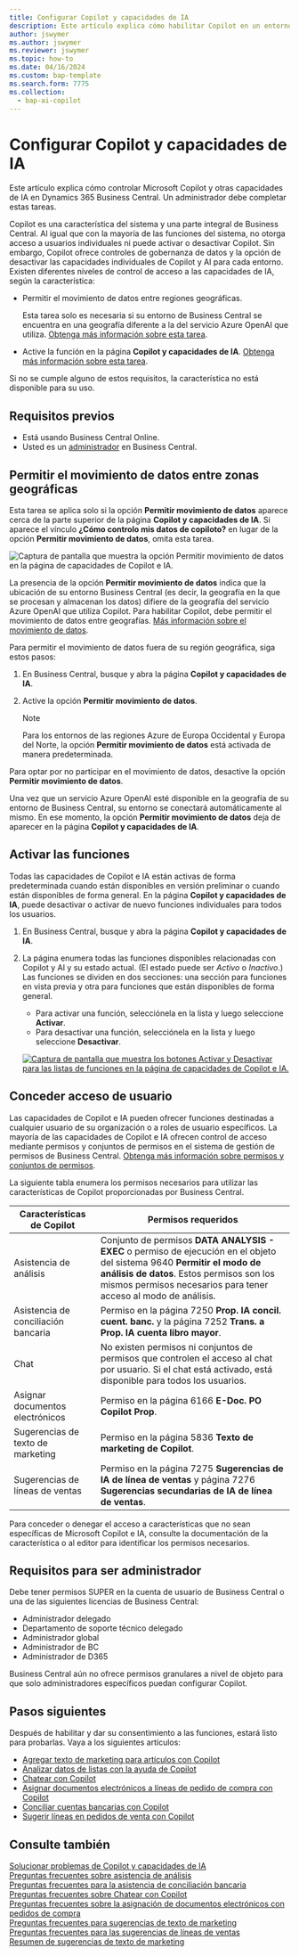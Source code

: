 ```yaml
---
title: Configurar Copilot y capacidades de IA
description: Este artículo explica cómo habilitar Copilot en un entorno.
author: jswymer
ms.author: jswymer
ms.reviewer: jswymer
ms.topic: how-to
ms.date: 04/16/2024
ms.custom: bap-template
ms.search.form: 7775
ms.collection:
  - bap-ai-copilot
---
```


# Configurar Copilot y capacidades de IA

<!--[!INCLUDE[ai-preview](includes/ai-preview.md)]-->

<!--This article explains how you can control the ability to create AI-powered item marketing text with Copilot for your organization. This task is done by an admin. There are two requirements that you must fulfill to make the feature available to users:-->

Este artículo explica cómo controlar Microsoft Copilot y otras capacidades de IA en Dynamics 365 Business Central. Un administrador debe completar estas tareas.

Copilot es una característica del sistema y una parte integral de Business Central. Al igual que con la mayoría de las funciones del sistema, no otorga acceso a usuarios individuales ni puede activar o desactivar Copilot. Sin embargo, Copilot ofrece controles de gobernanza de datos y la opción de desactivar las capacidades individuales de Copilot y AI para cada entorno. Existen diferentes niveles de control de acceso a las capacidades de IA, según la característica:

- Permitir el movimiento de datos entre regiones geográficas.

    Esta tarea solo es necesaria si su entorno de Business Central se encuentra en una geografía diferente a la del servicio Azure OpenAI que utiliza. [Obtenga más información sobre esta tarea](#allow-data-movement-across-geographies).

- Active la función en la página **Copilot y capacidades de IA**. [Obtenga más información sobre esta tarea](#activate-features).

<!-- For 2024 there are no AI features governed by **Feature Management**, so this section is not shown
- Enable the specific feature if it's governed by **Feature Management**.

  Check whether  of 2024 release wave 1, chat with Copilot, marketing text suggestions, and bank account reconciliation assist features are included under **Feature Management**. [Learn more](#enable-feature-in-feature-management)
<!-- 
- Enable the specific feature, if it's still governed by **Feature Management**.

  In 2023 release wave 2, both the marketing text suggestions and bank account reconciliation assist features are included under **Feature Management**. [Learn more](#enable-feature-in-feature-management)-->

Si no se cumple alguno de estos requisitos, la característica no está disponible para su uso.

## Requisitos previos

- Está usando Business Central Online.
- Usted es un [administrador](#requirements-for-being-an-administrator) en Business Central.

## Permitir el movimiento de datos entre zonas geográficas

Esta tarea se aplica solo si la opción **Permitir movimiento de datos** aparece cerca de la parte superior de la página **Copilot y capacidades de IA**. Si aparece el vínculo **¿Cómo controlo mis datos de copiloto?** en lugar de la opción **Permitir movimiento de datos**, omita esta tarea.

![Captura de pantalla que muestra la opción Permitir movimiento de datos en la página de capacidades de Copilot e IA.](media/allow-data-movement-v2.png)

La presencia de la opción **Permitir movimiento de datos** indica que la ubicación de su entorno Business Central (es decir, la geografía en la que se procesan y almacenan los datos) difiere de la geografía del servicio Azure OpenAI que utiliza Copilot. Para habilitar Copilot, debe permitir el movimiento de datos entre geografías. [Más información sobre el movimiento de datos](ai-copilot-data-movement.md).

Para permitir el movimiento de datos fuera de su región geográfica, siga estos pasos:

1. En Business Central, busque y abra la página **Copilot y capacidades de IA**.
1. Active la opción **Permitir movimiento de datos**.

    > [!NOTE]
    > Para los entornos de las regiones Azure de Europa Occidental y Europa del Norte, la opción **Permitir movimiento de datos** está activada de manera predeterminada.

Para optar por no participar en el movimiento de datos, desactive la opción **Permitir movimiento de datos**.

Una vez que un servicio Azure OpenAI esté disponible en la geografía de su entorno de Business Central, su entorno se conectará automáticamente al mismo. En ese momento, la opción **Permitir movimiento de datos** deja de aparecer en la página **Copilot y capacidades de IA**.

<!-- Don't review
| Australia, United Kingdom, United States | Within the respective geographical region |
| Europe, France, Germany, Norway, Switzerland  | Sweden or Switzerland |
| Asia Pacific, Brazil, Canada, India, Japan, Singapore, South Africa, South Korea, United Arab Emirates  | United States |-->



<!--Note

If your environment is hosted in North America, Copilot will use an Azure OpenAI endpoint in North America to process your data.
If your environment is hosted in Europe, Copilot will use an Azure OpenAI endpoint in Europe to process your data.
If your environment is hosted anywhere else, Copilot will use an Azure OpenAI endpoint outside of the region in which the environment is hosted.
To opt in 

Copilot and other AI capabilities use Azure OpenAI Service.  and are provided by default to only those customers with environments that have United States as their geography for data processing and storage. While the Azure OpenAI Service is available in multiple geographies including Australia, Canada, United States, France, Japan and UK, Copilot does not follow the same regional rollout schedule.

Meanwhile, customers with environments outside the United States can use Copilot AI features by opting in to share relevant data with the Azure OpenAI Service in United States or Switzerland.

The information in the following table outlines the Azure OpenAI service that's used by the Copilot services based on the geography of their Dynamics 365 environment when they opt-in to share data.-->

## Activar las funciones

Todas las capacidades de Copilot e IA están activas de forma predeterminada cuando están disponibles en versión preliminar o cuando están disponibles de forma general. En la página **Copilot y capacidades de IA**, puede desactivar o activar de nuevo funciones individuales para todos los usuarios.

1. En Business Central, busque y abra la página **Copilot y capacidades de IA**.
1. La página enumera todas las funciones disponibles relacionadas con Copilot y AI y su estado actual. (El estado puede ser *Activo* o *Inactivo*.) Las funciones se dividen en dos secciones: una sección para funciones en vista previa y otra para funciones que están disponibles de forma general.

    - Para activar una función, selecciónela en la lista y luego seleccione **Activar**.
    - Para desactivar una función, selecciónela en la lista y luego seleccione **Desactivar**.

    [![Captura de pantalla que muestra los botones Activar y Desactivar para las listas de funciones en la página de capacidades de Copilot e IA.](media/copilot-and-ai-capabilties-page.svg)](media/copilot-and-ai-capabilties-page.svg#lightbox)

<!-- don't review 

<!-- For 2024 there are no AI features governed by **Feature Management**, so this section is not shown
## Enable feature in Feature Management

When individual Copilot capabilities are released in Business Central minor updates, these capabilities are optional until the next major update. **Feature Management** is used to turn on or off features that are in preview, like bank reconciliation, and some features that are generally available, like marketing text suggestions. [Learn more about feature management](/dynamics365/business-central/dev-itpro/administration/feature-management).

1. In Business Central, search for and open the **Feature Management** page.
2. To enable a feature, set the **Enabled for** column to **All users**. To disable a feature, set the **Enabled for** column to **None**. Use the following table to help you determine the switch that applies to the Copilot and AI capability you want to enable:

   - **Feature Preview: Bank account reconciliation with Copilot** enables the bank account reconciliation assist feature.
   - **Feature Preview: Chat with Copilot** enables the chat with Copilot feature.
   - **Feature preview: Create AI-powered product descriptions with Copilot** enables the marketing text suggestions feature.

   For more information about feature management in general, go to [Feature Management](/dynamics365/business-central/dev-itpro/administration/feature-management).-->

## Conceder acceso de usuario

Las capacidades de Copilot e IA pueden ofrecer funciones destinadas a cualquier usuario de su organización o a roles de usuario específicos. La mayoría de las capacidades de Copilot e IA ofrecen control de acceso mediante permisos y conjuntos de permisos en el sistema de gestión de permisos de Business Central. [Obtenga más información sobre permisos y conjuntos de permisos](ui-define-granular-permissions.md).

La siguiente tabla enumera los permisos necesarios para utilizar las características de Copilot proporcionadas por Business Central.

| Características de Copilot | Permisos requeridos |
|---|---|
| Asistencia de análisis | Conjunto de permisos **DATA ANALYSIS - EXEC** o permiso de ejecución en el objeto del sistema 9640 **Permitir el modo de análisis de datos**. Estos permisos son los mismos permisos necesarios para tener acceso al modo de análisis. |
| Asistencia de conciliación bancaria | Permiso en la página 7250 **Prop. IA concil. cuent. banc.** y la página 7252 **Trans. a Prop. IA cuenta libro mayor**. |
| Chat | No existen permisos ni conjuntos de permisos que controlen el acceso al chat por usuario. Si el chat está activado, está disponible para todos los usuarios. |
| Asignar documentos electrónicos | Permiso en la página 6166 **E-Doc. PO Copilot Prop**. |
| Sugerencias de texto de marketing | Permiso en la página 5836 **Texto de marketing de Copilot**. |
| Sugerencias de líneas de ventas | Permiso en la página 7275 **Sugerencias de IA de línea de ventas** y página 7276 **Sugerencias secundarias de IA de línea de ventas**. |

Para conceder o denegar el acceso a características que no sean específicas de Microsoft Copilot e IA, consulte la documentación de la característica o al editor para identificar los permisos necesarios.

## Requisitos para ser administrador

Debe tener permisos SUPER en la cuenta de usuario de Business Central o una de las siguientes licencias de Business Central:

- Administrador delegado
- Departamento de soporte técnico delegado
- Administrador global
- Administrador de BC
- Administrador de D365

Business Central aún no ofrece permisos granulares a nivel de objeto para que solo administradores específicos puedan configurar Copilot.

## Pasos siguientes

Después de habilitar y dar su consentimiento a las funciones, estará listo para probarlas. Vaya a los siguientes artículos:

- [Agregar texto de marketing para artículos con Copilot](item-marketing-text.md)
- [Analizar datos de listas con la ayuda de Copilot](analysis-assist.md)
- [Chatear con Copilot](chat-with-copilot.md)
- [Asignar documentos electrónicos a líneas de pedido de compra con Copilot](map-edocuments-with-copilot.md)
- [Conciliar cuentas bancarias con Copilot](bank-reconciliation-with-copilot.md)
- [Sugerir líneas en pedidos de venta con Copilot](sales-suggest-sales-lines-with-copilot.md)

## Consulte también

[Solucionar problemas de Copilot y capacidades de IA](ai-copilot-troubleshooting.md)  
[Preguntas frecuentes sobre asistencia de análisis](faqs-analysis-assist.md)  
[Preguntas frecuentes para la asistencia de conciliación bancaria](faqs-bank-reconciliation.md)  
[Preguntas frecuentes sobre Chatear con Copilot](faqs-chat-with-copilot.md)  
[Preguntas frecuentes sobre la asignación de documentos electrónicos con pedidos de compra](faqs-map-edocuments.md)  
[Preguntas frecuentes para sugerencias de texto de marketing](faqs-marketing-text.md)  
[Preguntas frecuentes para las sugerencias de líneas de ventas](faq-sales-suggest-sales-lines-with-copilot.md)  
[Resumen de sugerencias de texto de marketing](ai-overview.md)
